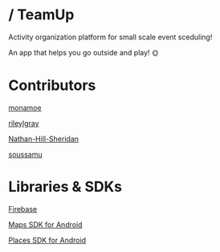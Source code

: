 # <HelloTeam/> / TeamUp 
Activity organization platform for small scale event sceduling! 

An app that helps you go outside and play! 🌞

# Contributors
[monamoe](https://github.com/monamoe)

[rileylgray](https://github.com/rileylgray)

[Nathan-Hill-Sheridan](https://github.com/Nathan-Hill-Sheridan)

[soussamu](https://github.com/soussamu)

# Libraries & SDKs
[Firebase](https://firebase.google.com/)

[Maps SDK for Android](https://developers.google.com/maps/documentation/android-sdk/overview)

[Places SDK for Android](https://developers.google.com/maps/documentation/places/android-sdk/overview)



